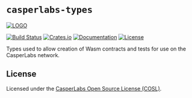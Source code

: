 # `casperlabs-types`

[![LOGO](https://raw.githubusercontent.com/CasperLabs/CasperLabs/master/CASPERLABS_HORIZONTAL.png)](https://casperlabs.io/)

[![Build Status](https://drone-auto.casperlabs.io/api/badges/CasperLabs/CasperLabs/status.svg?branch=dev)](http://drone-auto.casperlabs.io/CasperLabs/CasperLabs)
[![Crates.io](https://img.shields.io/crates/v/casperlabs-types)](https://crates.io/crates/casperlabs-types)
[![Documentation](https://docs.rs/casperlabs-types/badge.svg)](https://docs.rs/casperlabs-types)
[![License](https://img.shields.io/badge/license-COSL-blue.svg)](https://github.com/CasperLabs/CasperLabs/blob/master/LICENSE)

Types used to allow creation of Wasm contracts and tests for use on the CasperLabs network.

## License

Licensed under the [CasperLabs Open Source License (COSL)](https://github.com/CasperLabs/CasperLabs/blob/master/LICENSE).
